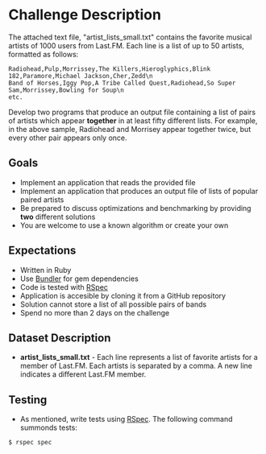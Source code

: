 # Challenge Description


The attached text file, "artist_lists_small.txt" contains the favorite musical artists of 1000 users from Last.FM. Each line is a list of up to 50 artists, formatted as follows:

<pre><code>Radiohead,Pulp,Morrissey,The Killers,Hieroglyphics,Blink 182,Paramore,Michael Jackson,Cher,Zedd\n
Band of Horses,Iggy Pop,A Tribe Called Quest,Radiohead,So Super Sam,Morrissey,Bowling for Soup\n
etc. </pre></code>

Develop two programs that produce an output file containing a list of pairs of artists which appear **together** in at least fifty different lists. For example, in the above sample, Radiohead and Morrisey appear together twice, but every other pair appears only once.


## Goals

- Implement an application that reads the provided file
- Implement an application that produces an output file of lists of popular paired artists
- Be prepared to discuss optimizations and benchmarking by providing **two** different solutions
- You are welcome to use a known algorithm or create your own


## Expectations

- Written in Ruby
- Use [Bundler](http://bundler.io) for gem dependencies
- Code is tested with [RSpec](http://rspec.info/)
- Application is accesible by cloning it from a GitHub repository
- Solution cannot store a list of all possible pairs of bands
- Spend no more than 2 days on the challenge


## Dataset Description

- **artist_lists_small.txt** - Each line represents a list of favorite artists for a member of Last.FM. Each artists is separated by a comma. A new line indicates a different Last.FM member.


## Testing

- As mentioned, write tests using [RSpec](http://rspec.info/). The following command summonds tests:

<pre><code>$ rspec spec</pre></code>
